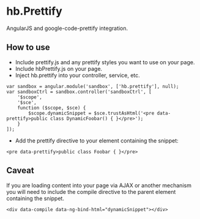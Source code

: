 hb.Prettify
===========

AngularJS and google-code-prettify integration.

How to use
----------
* Include prettify.js and any prettify styles you want to use on your page.
* Include hbPrettify.js on your page.
* Inject hb.prettify into your controller, service, etc.
````
var sandbox = angular.module('sandbox', ['hb.prettify'], null);
var sandboxCtrl = sandbox.controller('sandboxCtrl', [
    '$scope',
    '$sce',
    function ($scope, $sce) {
        $scope.dynamicSnippet = $sce.trustAsHtml('<pre data-prettify>public class DynamicFoobar() { }</pre>');
    }
]);
````
* Add the prettify directive to your element containing the snippet:
````
<pre data-prettify>public class Foobar { }</pre>
````

Caveat
--------
If you are loading content into your page via AJAX or another mechanism you will need to include the compile directive to the parent element containing the snippet.
````
<div data-compile data-ng-bind-html="dynamicSnippet"></div>
````  
